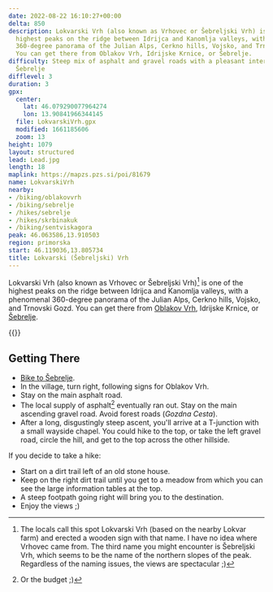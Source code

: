 ```yaml
---
date: 2022-08-22 16:10:27+00:00
delta: 850
description: Lokvarski Vrh (also known as Vrhovec or Šebreljski Vrh) is one of the
  highest peaks on the ridge between Idrijca and Kanomlja valleys, with a phenomenal
  360-degree panorama of the Julian Alps, Cerkno hills, Vojsko, and Trnovski Gozd.
  You can get there from Oblakov Vrh, Idrijske Krnice, or Šebrelje.
difficulty: Steep mix of asphalt and gravel roads with a pleasant intermezzo above
  Šebrelje
difflevel: 3
duration: 3
gpx:
  center:
    lat: 46.079290077964274
    lon: 13.90841966344145
  file: LokvarskiVrh.gpx
  modified: 1661185606
  zoom: 13
height: 1079
layout: structured
lead: Lead.jpg
length: 18
maplink: https://mapzs.pzs.si/poi/81679
name: LokvarskiVrh
nearby:
- /biking/oblakovvrh
- /biking/sebrelje
- /hikes/sebrelje
- /hikes/skrbinakuk
- /biking/sentviskagora
peak: 46.063586,13.910503
region: primorska
start: 46.119036,13.805734
title: Lokvarski (Šebreljski) Vrh
---
```

Lokvarski Vrh (also known as Vrhovec or Šebreljski Vrh)[^LV] is one of the highest peaks on the ridge between Idrijca and Kanomlja valleys, with a phenomenal 360-degree panorama of the Julian Alps, Cerkno hills, Vojsko, and Trnovski Gozd. You can get there from [Oblakov Vrh](../oblakovvrh), Idrijske Krnice, or [Šebrelje](../sebrelje).

{{<hike-details>}}

[^LV]: The locals call this spot Lokvarski Vrh (based on the nearby Lokvar farm) and erected a wooden sign with that name. I have no idea where Vrhovec came from. The third name you might encounter is Šebreljski Vrh, which seems to be the name of the northern slopes of the peak. Regardless of the naming issues, the views are spectacular ;)

## Getting There

* [Bike to Šebrelje](../sebrelje).
* In the village, turn right, following signs for Oblakov Vrh.
* Stay on the main asphalt road.
* The local supply of asphalt[^B] eventually ran out. Stay on the main ascending gravel road. Avoid forest roads (_Gozdna Cesta_).
* After a long, disgustingly steep ascent, you'll arrive at a T-junction with a small wayside chapel. You could hike to the top, or take the left gravel road, circle the hill, and get to the top across the other hillside.

[^B]: Or the budget ;)

If you decide to take a hike:

* Start on a dirt trail left of an old stone house.
* Keep on the right dirt trail until you get to a meadow from which you can see the large information tables at the top.
* A steep footpath going right will bring you to the destination.
* Enjoy the views ;)
